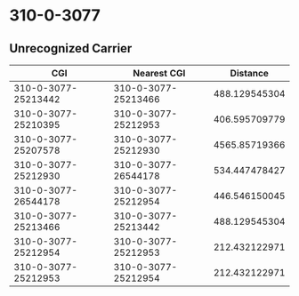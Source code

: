 # 310-0-3077
## Unrecognized Carrier


| CGI | Nearest CGI | Distance |
|-----|-------------|----------|
| 310-0-3077-25213442 | 310-0-3077-25213466 | 488.129545304 |
| 310-0-3077-25210395 | 310-0-3077-25212953 | 406.595709779 |
| 310-0-3077-25207578 | 310-0-3077-25212930 | 4565.85719366 |
| 310-0-3077-25212930 | 310-0-3077-26544178 | 534.447478427 |
| 310-0-3077-26544178 | 310-0-3077-25212954 | 446.546150045 |
| 310-0-3077-25213466 | 310-0-3077-25213442 | 488.129545304 |
| 310-0-3077-25212954 | 310-0-3077-25212953 | 212.432122971 |
| 310-0-3077-25212953 | 310-0-3077-25212954 | 212.432122971 |
